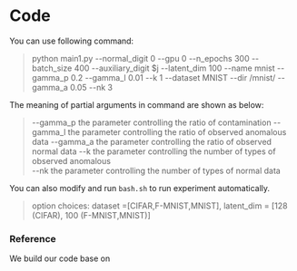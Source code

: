 # Code



You can use following command:

> python main1.py --normal_digit 0 --gpu 0 --n_epochs 300  --batch_size 400 --auxiliary_digit $j --latent_dim 100  --name mnist --gamma_p 0.2 --gamma_l 0.01 --k 1 --dataset MNIST --dir /mnist/ --gamma_a 0.05 --nk 3



The meaning of partial arguments in command are shown as below:

> --gamma_p   the parameter controlling the ratio of contamination
> --gamma_l    the parameter controlling the ratio of observed anomalous data
> --gamma_a   the parameter controlling the ratio of observed normal data
> --k                the parameter controlling the number of types of observed anomalous  
> --nk              the parameter controlling the number of types of normal data



You can also modify and run `bash.sh` to run experiment automatically.

> option choices: dataset =[CIFAR,F-MNIST,MNIST], latent_dim = [128 (CIFAR), 100 (F-MNIST,MNIST)]

### Reference

We build our code base on 

[AA-BiGAN]: (https://github.com/tbw162/AA-BiGAN)

